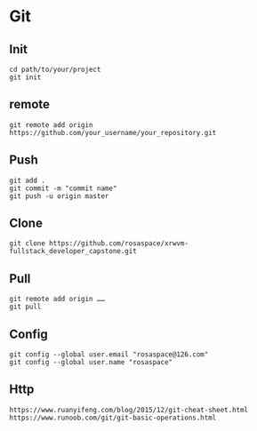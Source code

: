 # Git

## Init
```
cd path/to/your/project
git init
```
## remote
```
git remote add origin https://github.com/your_username/your_repository.git
```
## Push
```
git add .
git commit -m "commit name"
git push -u origin master
```
## Clone
```
git clone https://github.com/rosaspace/xrwvm-fullstack_developer_capstone.git
```
## Pull
```
git remote add origin ……
git pull
```
## Config
```
git config --global user.email "rosaspace@126.com" 
git config --global user.name "rosaspace"
```
## Http
```
https://www.ruanyifeng.com/blog/2015/12/git-cheat-sheet.html
https://www.runoob.com/git/git-basic-operations.html
```